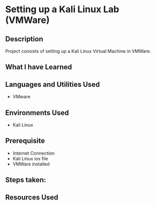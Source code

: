 <h1>Setting up a Kali Linux Lab (VMWare)</h1>


<h2>Description</h2>
Project consists of setting up a Kali Linux Virtual Machine in VMWare.
<br/>

<h2>What I have Learned</h2>


<h2>Languages and Utilities Used</h2>

- VMware

<h2>Environments Used </h2>

- Kali Linux

<h2>Prerequisite</h2>

- Internet Connection
- Kali Linux ios file
- VMWare installed

<h2>Steps taken:</h2>

<h3></h3>
  
<h2>Resources Used</h2>


<!--
 ```diff
- text in red
+ text in green
! text in orange
# text in gray
@@ text in purple (and bold)@@
```
